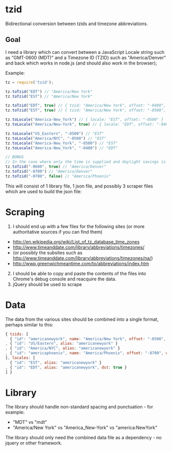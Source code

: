 tzid
====

Bidirectional conversion between tzids and timezone abbreviations.

Goal
---

I need a library which can convert between a JavaScript Locale string such as "GMT-0600 (MDT)" and a Timezone ID (TZID) such as "America/Denver" and back which works in node.js (and should also work in the browser);

Example:

```javascript
tz = require('tzid');

tz.toTzid("EDT") // "America/New York"
tz.toTzid("EST") // "America/New York"

tz.toTzid("EDT", true) // { tzid: "America/New York", offset: "-0400", dst: "+0100" }
tz.toTzid("EST", true) // { tzid: "America/New York", offset: "-0500", dst: false }

tz.toLocale("America-New_York") // { locale: "EST", offset: "-0500" }
tz.toLocale("America/New-York", true) // { locale: "EDT", offset: "-0400" }

tz.toLocale("US_Eastern", "-0500") // "EST"
tz.toLocale("America/NYC", "-0500") // "EST"
tz.toLocale("America-New_York", "-0500") // "EST"
tz.toLocale("America-New_York", "-0400") // "EDT"

// BONUS
// In the case where only the time is supplied and daylight savings is true, undefined (standard time), or false (no time change) it should prefer timezones in this order: America, Europe, Asia
tz.toTzid("-0600", true) // "America/Denver"
tz.toTzid("-0700") // "America/Denver"
tz.toTzid("-0700", false) // "America/Phoenix"
```

This will consist of 1 library file, 1 json file, and possibly 3 scraper files which are used to build the json file:

Scraping
=======

1. I should end up with a few files for the following sites (or more authoritative sources if you can find them)
* http://en.wikipedia.org/wiki/List_of_tz_database_time_zones
* http://www.timeanddate.com/library/abbreviations/timezones/
* (or possibly the subsites such as http://www.timeanddate.com/library/abbreviations/timezones/na/)
* http://wwp.greenwichmeantime.com/to/abbreviations/index.htm
2. I should be able to copy and paste the contents of the files into Chrome's debug console and reacquire the data.
3. jQuery should be used to scrape

Data
====

The data from the various sites should be combined into a single format, perhaps similar to this:

```javascript
{ tzids: [
  { "id": "americanewyork", name: "America/New York", offset: "-0500", dst: "+0100" }
, { "id": "US/Eastern", alias: "americanewyork" }
, { "id": "America/NYC", alias: "americanewyork" }
, { "id": "americaphoenix", name: "America/Phoenix", offset: "-0700", dst: false }
], locales: [
  { "id": "EST", alias: "americanewyork" }
, { "id": "EDT", alias: "americanewyork", dst: true }
] }
```

Library
======

The library should handle non-standard spacing and punctuation - for example:
* "MDT" vs "mdt"
* "America/New York" vs "America_New-York" vs "america:NewYork"

The library should only need the combined data file as a dependency - no jquery or other framework.
